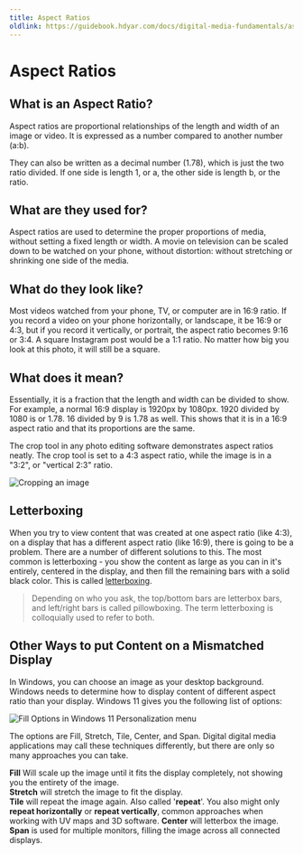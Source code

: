 ```yaml
---
title: Aspect Ratios
oldlink: https://guidebook.hdyar.com/docs/digital-media-fundamentals/aspect-ratios/
---
```

# Aspect Ratios

## What is an Aspect Ratio?

Aspect ratios are proportional relationships of the length and width of an image or video. It is expressed as a number compared to another number (a:b).

They can also be written as a decimal number (1.78), which is just the two ratio divided. If one side is length 1, or a, the other side is length b, or the ratio.

## What are they used for?

Aspect ratios are used to determine the proper proportions of media, without setting a fixed length or width. A movie on television can be scaled down to be watched on your phone, without distortion: without stretching or shrinking one side of the media.

## What do they look like?

Most videos watched from your phone, TV, or computer are in 16:9 ratio. If you record a video on your phone horizontally, or landscape, it be 16:9 or 4:3, but if you record it vertically, or portrait, the aspect ratio becomes 9:16 or 3:4. A square Instagram post would be a 1:1 ratio. No matter how big you look at this photo, it will still be a square.

## What does it mean?

Essentially, it is a fraction that the length and width can be divided to show. For example, a normal 16:9 display is 1920px by 1080px. 1920 divided by 1080 is or 1.78. 16 divided by 9 is 1.78 as well. This shows that it is in a 16:9 aspect ratio and that its proportions are the same.

The crop tool in any photo editing software demonstrates aspect ratios neatly. The crop tool is set to a 4:3 aspect ratio, while the image is in a "3:2", or "vertical 2:3" ratio.

![Cropping an image](/images/digital-media/cropToolAspectRatio.png)


## Letterboxing
When you try to view content that was created at one aspect ratio (like 4:3), on a display that has a different aspect ratio (like 16:9), there is going to be a problem. There are a number of different solutions to this. The most common is letterboxing - you show the content as large as you can in it's entirely, centered in the display, and then fill the remaining bars with a solid black color. This is called [letterboxing](https://en.wikipedia.org/wiki/Letterboxing_(filming)).

> Depending on who you ask, the top/bottom bars are letterbox bars, and left/right bars is called pillowboxing. The term letterboxing is colloquially used to refer to both.

## Other Ways to put Content on a Mismatched Display
In Windows, you can choose an image as your desktop background. Windows needs to determine how to display content of different aspect ratio than your display. Windows 11 gives you the following list of options:

![Fill Options in Windows 11 Personalization menu](/images/digital-media/windowsPersonalizationBackgroundFills.png)

The options are Fill, Stretch, Tile, Center, and Span. Digital digital media applications may call these techniques differently, but there are only so many approaches you can take.

**Fill** Will scale up the image until it fits the display completely, not showing you the entirety of the image.  
**Stretch** will stretch the image to fit the display.  
**Tile** will repeat the image again. Also called '**repeat**'. You also might only **repeat horizontally** or **repeat vertically**, common approaches when working with UV maps and 3D software.
**Center** will letterbox the image.  
**Span** is used for multiple monitors, filling the image across all connected displays.  
